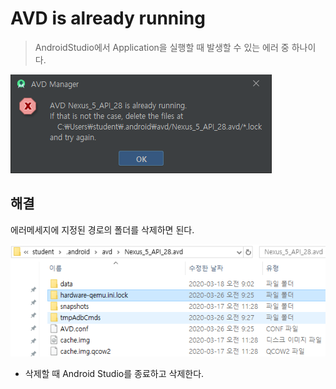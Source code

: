 # AVD is already running

> AndroidStudio에서 Application을 실행할 때 발생할 수 있는 에러 중 하나이다.

![image-20200326093016088](Image/image-20200326093016088.png)



## 해결

에러메세지에 지정된 경로의 폴더를 삭제하면 된다.

![image-20200326094820161](Image/image-20200326094820161.png)

- 삭제할 때 Android Studio를 종료하고 삭제한다.